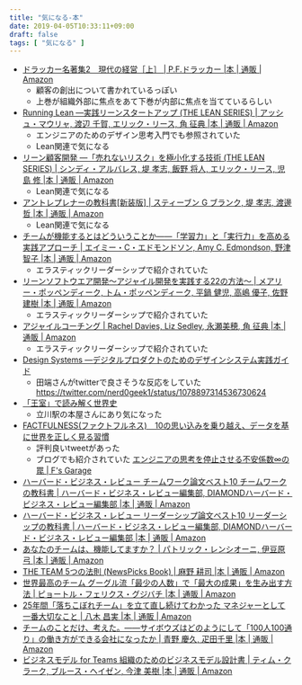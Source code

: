 ```yaml
---
title: "気になる-本"
date: 2019-04-05T10:33:11+09:00
draft: false
tags: [ "気になる" ]
---
```


- [ドラッカー名著集2　現代の経営［上］ | P.F.ドラッカー |本 | 通販 | Amazon](https://www.amazon.co.jp/%E3%83%89%E3%83%A9%E3%83%83%E3%82%AB%E3%83%BC%E5%90%8D%E8%91%97%E9%9B%862-%E7%8F%BE%E4%BB%A3%E3%81%AE%E7%B5%8C%E5%96%B6%EF%BC%BB%E4%B8%8A%EF%BC%BD-P-F-%E3%83%89%E3%83%A9%E3%83%83%E3%82%AB%E3%83%BC/dp/4478307008)
  - 顧客の創出について書かれているっぽい
  - 上巻が組織外部に焦点をあて下巻が内部に焦点を当てているらしい
- [Running Lean ―実践リーンスタートアップ (THE LEAN SERIES) | アッシュ・マウリャ, 渡辺 千賀, エリック・リース, 角 征典 |本 | 通販 | Amazon](https://www.amazon.co.jp/Running-Lean-%E2%80%95%E5%AE%9F%E8%B7%B5%E3%83%AA%E3%83%BC%E3%83%B3%E3%82%B9%E3%82%BF%E3%83%BC%E3%83%88%E3%82%A2%E3%83%83%E3%83%97-LEAN-%E3%82%A2%E3%83%83%E3%82%B7%E3%83%A5%E3%83%BB%E3%83%9E%E3%82%A6%E3%83%AA%E3%83%A3/dp/4873115914/ref=sr_1_2?__mk_ja_JP=%E3%82%AB%E3%82%BF%E3%82%AB%E3%83%8A&keywords=lean&qid=1558058801&s=gateway&sr=8-2)
  - エンジニアのためのデザイン思考入門でも参照されていた
  - Lean関連で気になる
- [リーン顧客開発 ―「売れないリスク」を極小化する技術 (THE LEAN SERIES) | シンディ・アルバレス, 堤 孝志, 飯野 将人, エリック・リース, 児島 修 |本 | 通販 | Amazon](https://www.amazon.co.jp/%E3%83%AA%E3%83%BC%E3%83%B3%E9%A1%A7%E5%AE%A2%E9%96%8B%E7%99%BA-%E2%80%95%E3%80%8C%E5%A3%B2%E3%82%8C%E3%81%AA%E3%81%84%E3%83%AA%E3%82%B9%E3%82%AF%E3%80%8D%E3%82%92%E6%A5%B5%E5%B0%8F%E5%8C%96%E3%81%99%E3%82%8B%E6%8A%80%E8%A1%93-LEAN-%E3%82%B7%E3%83%B3%E3%83%87%E3%82%A3%E3%83%BB%E3%82%A2%E3%83%AB%E3%83%90%E3%83%AC%E3%82%B9/dp/4873117216/ref=sr_1_15?__mk_ja_JP=%E3%82%AB%E3%82%BF%E3%82%AB%E3%83%8A&keywords=lean&qid=1558058801&s=gateway&sr=8-15)
  - Lean関連で気になる
- [アントレプレナーの教科書[新装版] | スティーブン G ブランク, 堤 孝志, 渡邊 哲 |本 | 通販 | Amazon](https://www.amazon.co.jp/%E3%82%A2%E3%83%B3%E3%83%88%E3%83%AC%E3%83%97%E3%83%AC%E3%83%8A%E3%83%BC%E3%81%AE%E6%95%99%E7%A7%91%E6%9B%B8-%E6%96%B0%E8%A3%85%E7%89%88-%E3%82%B9%E3%83%86%E3%82%A3%E3%83%BC%E3%83%96%E3%83%B3-G-%E3%83%96%E3%83%A9%E3%83%B3%E3%82%AF/dp/4798143839/ref=pd_sbs_14_6/358-7654772-3693648?_encoding=UTF8&pd_rd_i=4798143839&pd_rd_r=12276c47-7849-11e9-8a2e-db5fc0625183&pd_rd_w=ftYrO&pd_rd_wg=bkq90&pf_rd_p=ad2ea29d-ea11-483c-9db2-6b5875bb9b73&pf_rd_r=CBTHBEZCZBVBNFE0JKX1&psc=1&refRID=CBTHBEZCZBVBNFE0JKX1)
  - Lean関連で気になる
- [チームが機能するとはどういうことか――「学習力」と「実行力」を高める実践アプローチ | エイミー・C・エドモンドソン, Amy C. Edmondson, 野津 智子 |本 | 通販 | Amazon](https://www.amazon.co.jp/%E3%83%81%E3%83%BC%E3%83%A0%E3%81%8C%E6%A9%9F%E8%83%BD%E3%81%99%E3%82%8B%E3%81%A8%E3%81%AF%E3%81%A9%E3%81%86%E3%81%84%E3%81%86%E3%81%93%E3%81%A8%E3%81%8B%E2%80%95%E2%80%95%E3%80%8C%E5%AD%A6%E7%BF%92%E5%8A%9B%E3%80%8D%E3%81%A8%E3%80%8C%E5%AE%9F%E8%A1%8C%E5%8A%9B%E3%80%8D%E3%82%92%E9%AB%98%E3%82%81%E3%82%8B%E5%AE%9F%E8%B7%B5%E3%82%A2%E3%83%97%E3%83%AD%E3%83%BC%E3%83%81-%E3%82%A8%E3%82%A4%E3%83%9F%E3%83%BC%E3%83%BBC%E3%83%BB%E3%82%A8%E3%83%89%E3%83%A2%E3%83%B3%E3%83%89%E3%82%BD%E3%83%B3/dp/4862761828/ref=sr_1_1?__mk_ja_JP=%E3%82%AB%E3%82%BF%E3%82%AB%E3%83%8A&crid=1QW6XJQ69CTW9&keywords=%E3%83%81%E3%83%BC%E3%83%A0%E3%81%8C%E6%A9%9F%E8%83%BD%E3%81%99%E3%82%8B%E3%81%A8%E3%81%AF%E3%81%A9%E3%81%86%E3%81%84%E3%81%86%E3%81%93%E3%81%A8%E3%81%8B&qid=1554556024&s=gateway&sprefix=%E3%83%81%E3%83%BC%E3%83%A0%E3%81%8C%E6%A9%9F%E8%83%BD%2Caps%2C363&sr=8-1)
    - エラスティックリーダーシップで紹介されていた
- [リーンソフトウエア開発～アジャイル開発を実践する22の方法～ | メアリー・ポッペンディーク, トム・ポッペンディーク, 平鍋 健児, 高嶋 優子, 佐野 建樹 |本 | 通販 | Amazon](https://www.amazon.co.jp/%E3%83%AA%E3%83%BC%E3%83%B3%E3%82%BD%E3%83%95%E3%83%88%E3%82%A6%E3%82%A8%E3%82%A2%E9%96%8B%E7%99%BA%EF%BD%9E%E3%82%A2%E3%82%B8%E3%83%A3%E3%82%A4%E3%83%AB%E9%96%8B%E7%99%BA%E3%82%92%E5%AE%9F%E8%B7%B5%E3%81%99%E3%82%8B22%E3%81%AE%E6%96%B9%E6%B3%95%EF%BD%9E-%E3%83%A1%E3%82%A2%E3%83%AA%E3%83%BC%E3%83%BB%E3%83%9D%E3%83%83%E3%83%9A%E3%83%B3%E3%83%87%E3%82%A3%E3%83%BC%E3%82%AF/dp/4822281930/ref=sr_1_2?__mk_ja_JP=%E3%82%AB%E3%82%BF%E3%82%AB%E3%83%8A&keywords=%E3%83%AA%E3%83%BC%E3%83%B3%E3%82%BD%E3%83%95%E3%83%88%E3%82%A6%E3%82%A7%E3%82%A2%E9%96%8B%E7%99%BA&qid=1554556081&s=gateway&sr=8-2)
    - エラスティックリーダーシップで紹介されていた
- [アジャイルコーチング | Rachel Davies, Liz Sedley, 永瀬美穂, 角 征典 |本 | 通販 | Amazon](https://www.amazon.co.jp/%E3%82%A2%E3%82%B8%E3%83%A3%E3%82%A4%E3%83%AB%E3%82%B3%E3%83%BC%E3%83%81%E3%83%B3%E3%82%B0-Rachel-Davies/dp/4274219372/ref=sr_1_1?__mk_ja_JP=%E3%82%AB%E3%82%BF%E3%82%AB%E3%83%8A&keywords=%E3%82%A2%E3%82%B8%E3%83%A3%E3%82%A4%E3%83%AB%E3%82%B3%E3%83%BC%E3%83%81%E3%83%B3%E3%82%B0&qid=1554555997&s=gateway&sr=8-1)
    - エラスティックリーダーシップで紹介されていた
- [Design Systems ―デジタルプロダクトのためのデザインシステム実践ガイド](https://amzn.to/2EXczsG)
    - 田端さんがtwitterで良さそうな反応をしていた https://twitter.com/nerd0geek1/status/1078897314536730624
- [「王室」で読み解く世界史](https://amzn.to/2EXB6OB)
    - 立川駅の本屋さんにあり気になった
- [FACTFULNESS(ファクトフルネス)　10の思い込みを乗り越え、データを基に世界を正しく見る習慣](https://amzn.to/2TE1r7G)
    - 評判良いtweetがあった
    - ブログでも紹介されていた [エンジニアの思考を停止させる不安係数∞の罠 | F's Garage](https://f-shin.net/fsgarage/6749)
- [ハーバード・ビジネス・レビュー チームワーク論文ベスト10 チームワークの教科書 | ハーバード・ビジネス・レビュー編集部, DIAMONDハーバード・ビジネス・レビュー編集部 |本 | 通販 | Amazon](https://www.amazon.co.jp/%E3%83%8F%E3%83%BC%E3%83%90%E3%83%BC%E3%83%89%E3%83%BB%E3%83%93%E3%82%B8%E3%83%8D%E3%82%B9%E3%83%BB%E3%83%AC%E3%83%93%E3%83%A5%E3%83%BC-%E3%83%81%E3%83%BC%E3%83%A0%E3%83%AF%E3%83%BC%E3%82%AF%E8%AB%96%E6%96%87%E3%83%99%E3%82%B9%E3%83%8810-%E3%83%81%E3%83%BC%E3%83%A0%E3%83%AF%E3%83%BC%E3%82%AF%E3%81%AE%E6%95%99%E7%A7%91%E6%9B%B8-%E3%83%8F%E3%83%BC%E3%83%90%E3%83%BC%E3%83%89%E3%83%BB%E3%83%93%E3%82%B8%E3%83%8D%E3%82%B9%E3%83%BB%E3%83%AC%E3%83%93%E3%83%A5%E3%83%BC%E7%B7%A8%E9%9B%86%E9%83%A8/dp/4478106940/ref=sr_1_49?__mk_ja_JP=%E3%82%AB%E3%82%BF%E3%82%AB%E3%83%8A&keywords=%E3%83%81%E3%83%BC%E3%83%A0&qid=1554427624&s=gateway&sr=8-49)
- [ハーバード・ビジネス・レビュー リーダーシップ論文ベスト10 リーダーシップの教科書 | ハーバード・ビジネス・レビュー編集部, DIAMONDハーバード・ビジネス・レビュー編集部 |本 | 通販 | Amazon](https://www.amazon.co.jp/%E3%83%8F%E3%83%BC%E3%83%90%E3%83%BC%E3%83%89%E3%83%BB%E3%83%93%E3%82%B8%E3%83%8D%E3%82%B9%E3%83%BB%E3%83%AC%E3%83%93%E3%83%A5%E3%83%BC-%E3%83%AA%E3%83%BC%E3%83%80%E3%83%BC%E3%82%B7%E3%83%83%E3%83%97%E8%AB%96%E6%96%87%E3%83%99%E3%82%B9%E3%83%8810-%E3%83%AA%E3%83%BC%E3%83%80%E3%83%BC%E3%82%B7%E3%83%83%E3%83%97%E3%81%AE%E6%95%99%E7%A7%91%E6%9B%B8-%E3%83%8F%E3%83%BC%E3%83%90%E3%83%BC%E3%83%89%E3%83%BB%E3%83%93%E3%82%B8%E3%83%8D%E3%82%B9%E3%83%BB%E3%83%AC%E3%83%93%E3%83%A5%E3%83%BC%E7%B7%A8%E9%9B%86%E9%83%A8/dp/4478106649/ref=pd_sim_0_4/358-7654772-3693648?_encoding=UTF8&pd_rd_i=4478106649&pd_rd_r=17204717-5742-11e9-815c-3130d23b12d1&pd_rd_w=1zHLd&pd_rd_wg=KymjE&pf_rd_p=b88353e4-7ed3-4da1-bc65-341dfa3a88ce&pf_rd_r=7MDNPVQ7F6N724Z29885&psc=1&refRID=7MDNPVQ7F6N724Z29885)
- [あなたのチームは、機能してますか？ | パトリック・レンシオーニ, 伊豆原 弓 |本 | 通販 | Amazon](https://www.amazon.co.jp/%E3%81%82%E3%81%AA%E3%81%9F%E3%81%AE%E3%83%81%E3%83%BC%E3%83%A0%E3%81%AF%E3%80%81%E6%A9%9F%E8%83%BD%E3%81%97%E3%81%A6%E3%81%BE%E3%81%99%E3%81%8B%EF%BC%9F-%E3%83%91%E3%83%88%E3%83%AA%E3%83%83%E3%82%AF%E3%83%BB%E3%83%AC%E3%83%B3%E3%82%B7%E3%82%AA%E3%83%BC%E3%83%8B/dp/4798103683/ref=sr_1_1?__mk_ja_JP=%E3%82%AB%E3%82%BF%E3%82%AB%E3%83%8A&keywords=%E3%81%82%E3%81%AA%E3%81%9F%E3%81%AE%E3%83%81%E3%83%BC%E3%83%A0&qid=1554427576&s=gateway&sr=8-1-spell)
- [THE TEAM 5つの法則 (NewsPicks Book) | 麻野 耕司 |本 | 通販 | Amazon](https://www.amazon.co.jp/TEAM-5%E3%81%A4%E3%81%AE%E6%B3%95%E5%89%87-NewsPicks-Book/dp/4344034546/ref=sr_1_1?__mk_ja_JP=%E3%82%AB%E3%82%BF%E3%82%AB%E3%83%8A&keywords=%E3%83%81%E3%83%BC%E3%83%A0&qid=1554427624&s=gateway&sr=8-1)
- [世界最高のチーム グーグル流「最少の人数」で「最大の成果」を生み出す方法 | ピョートル・フェリクス・グジバチ |本 | 通販 | Amazon](https://www.amazon.co.jp/%E4%B8%96%E7%95%8C%E6%9C%80%E9%AB%98%E3%81%AE%E3%83%81%E3%83%BC%E3%83%A0-%E3%82%B0%E3%83%BC%E3%82%B0%E3%83%AB%E6%B5%81%E3%80%8C%E6%9C%80%E5%B0%91%E3%81%AE%E4%BA%BA%E6%95%B0%E3%80%8D%E3%81%A7%E3%80%8C%E6%9C%80%E5%A4%A7%E3%81%AE%E6%88%90%E6%9E%9C%E3%80%8D%E3%82%92%E7%94%9F%E3%81%BF%E5%87%BA%E3%81%99%E6%96%B9%E6%B3%95-%E3%83%94%E3%83%A7%E3%83%BC%E3%83%88%E3%83%AB%E3%83%BB%E3%83%95%E3%82%A7%E3%83%AA%E3%82%AF%E3%82%B9%E3%83%BB%E3%82%B0%E3%82%B8%E3%83%90%E3%83%81/dp/4023317284/ref=sr_1_4?__mk_ja_JP=%E3%82%AB%E3%82%BF%E3%82%AB%E3%83%8A&keywords=%E3%83%81%E3%83%BC%E3%83%A0&qid=1554427624&s=gateway&sr=8-4)
- [25年間「落ちこぼれチーム」を立て直し続けてわかった マネジャーとして一番大切なこと | 八木 昌実 |本 | 通販 | Amazon](https://www.amazon.co.jp/25%E5%B9%B4%E9%96%93%E3%80%8C%E8%90%BD%E3%81%A1%E3%81%93%E3%81%BC%E3%82%8C%E3%83%81%E3%83%BC%E3%83%A0%E3%80%8D%E3%82%92%E7%AB%8B%E3%81%A6%E7%9B%B4%E3%81%97%E7%B6%9A%E3%81%91%E3%81%A6%E3%82%8F%E3%81%8B%E3%81%A3%E3%81%9F-%E3%83%9E%E3%83%8D%E3%82%B8%E3%83%A3%E3%83%BC%E3%81%A8%E3%81%97%E3%81%A6%E4%B8%80%E7%95%AA%E5%A4%A7%E5%88%87%E3%81%AA%E3%81%93%E3%81%A8-%E5%85%AB%E6%9C%A8-%E6%98%8C%E5%AE%9F/dp/4478104506/ref=sr_1_7?__mk_ja_JP=%E3%82%AB%E3%82%BF%E3%82%AB%E3%83%8A&keywords=%E3%83%81%E3%83%BC%E3%83%A0&qid=1554427624&s=gateway&sr=8-7)
- [チームのことだけ、考えた。――サイボウズはどのようにして「100人100通り」の働き方ができる会社になったか | 青野 慶久, 疋田千里 |本 | 通販 | Amazon](https://www.amazon.co.jp/%E3%83%81%E3%83%BC%E3%83%A0%E3%81%AE%E3%81%93%E3%81%A8%E3%81%A0%E3%81%91%E3%80%81%E8%80%83%E3%81%88%E3%81%9F%E3%80%82%E2%80%95%E2%80%95%E3%82%B5%E3%82%A4%E3%83%9C%E3%82%A6%E3%82%BA%E3%81%AF%E3%81%A9%E3%81%AE%E3%82%88%E3%81%86%E3%81%AB%E3%81%97%E3%81%A6%E3%80%8C100%E4%BA%BA100%E9%80%9A%E3%82%8A%E3%80%8D%E3%81%AE%E5%83%8D%E3%81%8D%E6%96%B9%E3%81%8C%E3%81%A7%E3%81%8D%E3%82%8B%E4%BC%9A%E7%A4%BE%E3%81%AB%E3%81%AA%E3%81%A3%E3%81%9F%E3%81%8B-%E9%9D%92%E9%87%8E-%E6%85%B6%E4%B9%85/dp/4478068410/ref=sr_1_9?__mk_ja_JP=%E3%82%AB%E3%82%BF%E3%82%AB%E3%83%8A&keywords=%E3%83%81%E3%83%BC%E3%83%A0&qid=1554427624&s=gateway&sr=8-9)
- [ビジネスモデル for Teams 組織のためのビジネスモデル設計書 | ティム・クラーク, ブルース・ヘイゼン, 今津 美樹 |本 | 通販 | Amazon](https://www.amazon.co.jp/%E3%83%93%E3%82%B8%E3%83%8D%E3%82%B9%E3%83%A2%E3%83%87%E3%83%AB-Teams-%E7%B5%84%E7%B9%94%E3%81%AE%E3%81%9F%E3%82%81%E3%81%AE%E3%83%93%E3%82%B8%E3%83%8D%E3%82%B9%E3%83%A2%E3%83%87%E3%83%AB%E8%A8%AD%E8%A8%88%E6%9B%B8-%E3%83%86%E3%82%A3%E3%83%A0%E3%83%BB%E3%82%AF%E3%83%A9%E3%83%BC%E3%82%AF/dp/4798152005/ref=sr_1_20?__mk_ja_JP=%E3%82%AB%E3%82%BF%E3%82%AB%E3%83%8A&keywords=%E3%83%81%E3%83%BC%E3%83%A0&qid=1554427624&s=gateway&sr=8-20)